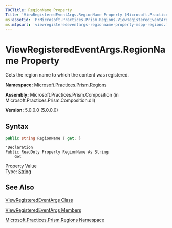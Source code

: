 ```yaml
---
TOCTitle: RegionName Property
Title: 'ViewRegisteredEventArgs.RegionName Property (Microsoft.Practices.Prism.Regions)'
ms:assetid: 'P:Microsoft.Practices.Prism.Regions.ViewRegisteredEventArgs.RegionName'
ms:mtpsurl: 'viewregisteredeventargs-regionname-property-mspp-regions.md'
---
```


# ViewRegisteredEventArgs.RegionName Property

Gets the region name to which the content was registered.

**Namespace:** [Microsoft.Practices.Prism.Regions](/patterns-practices/reference/mspp-regions-namespace)

**Assembly:** Microsoft.Practices.Prism.Composition (in Microsoft.Practices.Prism.Composition.dll)

**Version:** 5.0.0.0 (5.0.0.0)

## Syntax

```C#
public string RegionName { get; }
```

```VB
'Declaration
Public ReadOnly Property RegionName As String
	Get
```

Property Value<br/>
Type: [String](http://msdn.microsoft.com/en-us/library/s1wwdcbf)

## See Also

[ViewRegisteredEventArgs Class](/patterns-practices/reference/viewregisteredeventargs-class-mspp-regions)

[ViewRegisteredEventArgs Members](/patterns-practices/reference/viewregisteredeventargs-members-mspp-regions)

[Microsoft.Practices.Prism.Regions Namespace](/patterns-practices/reference/mspp-regions-namespace)